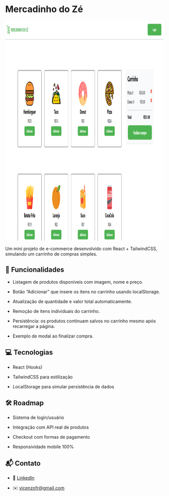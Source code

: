 # Mercadinho do Zé

<img src="imagem_2025-08-23_012754687.png" width="800" height="700">

Um mini projeto de e-commerce desenvolvido com React + TailwindCSS, simulando um carrinho de compras simples.

## 🚀 Funcionalidades

- Listagem de produtos disponíveis com imagem, nome e preço.

- Botão “Adicionar” que insere os itens no carrinho usando localStorage.

- Atualização de quantidade e valor total automaticamente.

- Remoção de itens individuais do carrinho.

- Persistência: os produtos continuam salvos no carrinho mesmo após recarregar a página.

- Exemplo de modal ao finalizar compra.

## 💻 Tecnologias

- React (Hooks)

- TailwindCSS para estilização

- LocalStorage para simular persistência de dados

## 🛠️ Roadmap

- Sistema de login/usuário

- Integração com API real de produtos

- Checkout com formas de pagamento

- Responsividade mobile 100%

## 📬 Contato

- 💼 [LinkedIn](https://www.linkedin.com/in/seu-usuario](https://www.linkedin.com/in/vicenzo-fernandes-0b5572231))

- ✉️ vicenzofr@gmail.com

